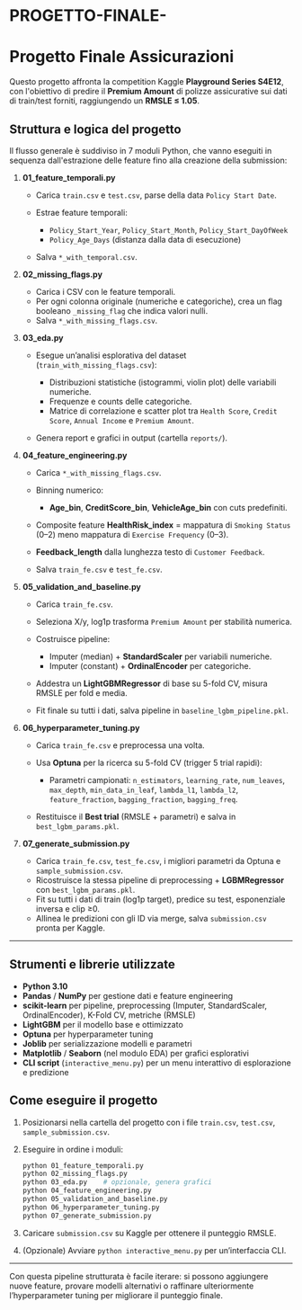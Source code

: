 # PROGETTO-FINALE-
# Progetto Finale Assicurazioni

Questo progetto affronta la competition Kaggle **Playground Series S4E12**, con l'obiettivo di predire il **Premium Amount** di polizze assicurative sui dati di train/test forniti, raggiungendo un **RMSLE ≤ 1.05**.

## Struttura e logica del progetto

Il flusso generale è suddiviso in 7 moduli Python, che vanno eseguiti in sequenza dall'estrazione delle feature fino alla creazione della submission:

1. **01\_feature\_temporali.py**

   * Carica `train.csv` e `test.csv`, parse della data `Policy Start Date`.
   * Estrae feature temporali:

     * `Policy_Start_Year`, `Policy_Start_Month`, `Policy_Start_DayOfWeek`
     * `Policy_Age_Days` (distanza dalla data di esecuzione)
   * Salva `*_with_temporal.csv`.

2. **02\_missing\_flags.py**

   * Carica i CSV con le feature temporali.
   * Per ogni colonna originale (numeriche e categoriche), crea un flag booleano `_missing_flag` che indica valori nulli.
   * Salva `*_with_missing_flags.csv`.

3. **03\_eda.py**

   * Esegue un’analisi esplorativa del dataset (`train_with_missing_flags.csv`):

     * Distribuzioni statistiche (istogrammi, violin plot) delle variabili numeriche.
     * Frequenze e counts delle categoriche.
     * Matrice di correlazione e scatter plot tra `Health Score`, `Credit Score`, `Annual Income` e `Premium Amount`.
   * Genera report e grafici in output (cartella `reports/`).

4. **04\_feature\_engineering.py**

   * Carica `*_with_missing_flags.csv`.
   * Binning numerico:

     * **Age\_bin**, **CreditScore\_bin**, **VehicleAge\_bin** con cuts predefiniti.
   * Composite feature **HealthRisk\_index** = mappatura di `Smoking Status` (0–2) meno mappatura di `Exercise Frequency` (0–3).
   * **Feedback\_length** dalla lunghezza testo di `Customer Feedback`.
   * Salva `train_fe.csv` e `test_fe.csv`.

5. **05\_validation\_and\_baseline.py**

   * Carica `train_fe.csv`.
   * Seleziona X/y, log1p trasforma `Premium Amount` per stabilità numerica.
   * Costruisce pipeline:

     * Imputer (median) + **StandardScaler** per variabili numeriche.
     * Imputer (constant) + **OrdinalEncoder** per categoriche.
   * Addestra un **LightGBMRegressor** di base su 5-fold CV, misura RMSLE per fold e media.
   * Fit finale su tutti i dati, salva pipeline in `baseline_lgbm_pipeline.pkl`.

6. **06\_hyperparameter\_tuning.py**

   * Carica `train_fe.csv` e preprocessa una volta.
   * Usa **Optuna** per la ricerca su 5-fold CV (trigger 5 trial rapidi):

     * Parametri campionati: `n_estimators`, `learning_rate`, `num_leaves`, `max_depth`, `min_data_in_leaf`, `lambda_l1`, `lambda_l2`, `feature_fraction`, `bagging_fraction`, `bagging_freq`.
   * Restituisce il **Best trial** (RMSLE + parametri) e salva in `best_lgbm_params.pkl`.

7. **07\_generate\_submission.py**

   * Carica `train_fe.csv`, `test_fe.csv`, i migliori parametri da Optuna e `sample_submission.csv`.
   * Ricostruisce la stessa pipeline di preprocessing + **LGBMRegressor** con `best_lgbm_params.pkl`.
   * Fit su tutti i dati di train (log1p target), predice su test, esponenziale inversa e clip ≥0.
   * Allinea le predizioni con gli ID via merge, salva `submission.csv` pronta per Kaggle.

---

## Strumenti e librerie utilizzate

* **Python 3.10**
* **Pandas** / **NumPy** per gestione dati e feature engineering
* **scikit-learn** per pipeline, preprocessing (Imputer, StandardScaler, OrdinalEncoder), K-Fold CV, metriche (RMSLE)
* **LightGBM** per il modello base e ottimizzato
* **Optuna** per hyperparameter tuning
* **Joblib** per serializzazione modelli e parametri
* **Matplotlib** / **Seaborn** (nel modulo EDA) per grafici esplorativi
* **CLI script** (`interactive_menu.py`) per un menu interattivo di esplorazione e predizione

## Come eseguire il progetto

1. Posizionarsi nella cartella del progetto con i file `train.csv`, `test.csv`, `sample_submission.csv`.
2. Eseguire in ordine i moduli:

   ```bash
   python 01_feature_temporali.py
   python 02_missing_flags.py
   python 03_eda.py    # opzionale, genera grafici
   python 04_feature_engineering.py
   python 05_validation_and_baseline.py
   python 06_hyperparameter_tuning.py
   python 07_generate_submission.py
   ```
3. Caricare `submission.csv` su Kaggle per ottenere il punteggio RMSLE.
4. (Opzionale) Avviare `python interactive_menu.py` per un’interfaccia CLI.

---

Con questa pipeline strutturata è facile iterare: si possono aggiungere nuove feature, provare modelli alternativi o raffinare ulteriormente l’hyperparameter tuning per migliorare il punteggio finale.
